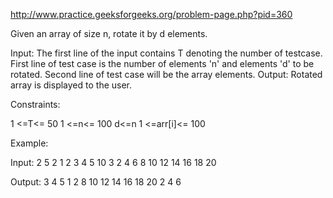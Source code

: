 http://www.practice.geeksforgeeks.org/problem-page.php?pid=360

Given an array of size n, rotate it by d elements.

Input: The first line of the input contains T denoting the number of testcase. First line of test
case is the number of elements 'n' and elements 'd' to be rotated. Second line of test case will be
the array elements. Output: Rotated array is displayed to the user.

Constraints:

1 <=T<= 50 1 <=n<= 100 d<=n 1 <=arr[i]<= 100

Example:

Input:
2 5 2 1 2 3 4 5 10 3 2 4 6 8 10 12 14 16 18 20

Output:
3 4 5 1 2 8 10 12 14 16 18 20 2 4 6

